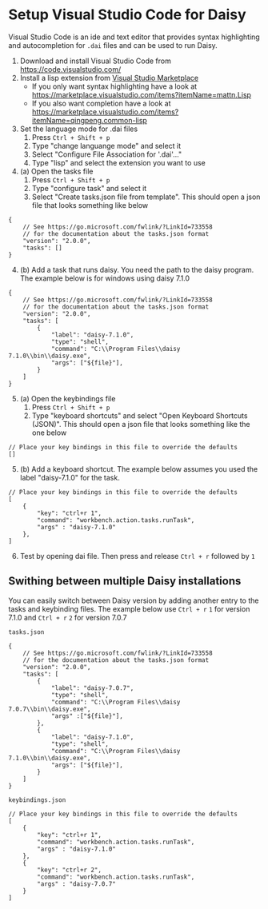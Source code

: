 # Setup Visual Studio Code for Daisy
Visual Studio Code is an ide and text editor that provides syntax highlighting and autocompletion for `.dai` files and can be used to run Daisy.

1. Download and install Visual Studio Code from https://code.visualstudio.com/
2. Install a lisp extension from [Visual Studio Marketplace](https://marketplace.visualstudio.com/search?term=tag%3A%22Lisp%22&target=VSCode&category=All%20categories&sortBy=Relevance)
    - If you only want syntax highlighting have a look at https://marketplace.visualstudio.com/items?itemName=mattn.Lisp
    - If you also want completion have a look at https://marketplace.visualstudio.com/items?itemName=qingpeng.common-lisp
3. Set the language mode for .dai files
    1. Press `Ctrl + Shift + p`
    2. Type "change languange mode" and select it
    3. Select "Configure File Association for '.dai'..."
    4. Type "lisp" and select the extension you want to use
4. (a) Open the tasks file
    1. Press `Ctrl + Shift + p`
    2. Type "configure task" and select it
    3. Select "Create tasks.json file from template". This should open a json file that looks something like below
```{json}
{
    // See https://go.microsoft.com/fwlink/?LinkId=733558
    // for the documentation about the tasks.json format
    "version": "2.0.0",
    "tasks": []
}
```
4. (b) Add a task that runs daisy. You need the path to the daisy program. The example below is for windows using daisy 7.1.0
```{json}
{
    // See https://go.microsoft.com/fwlink/?LinkId=733558
    // for the documentation about the tasks.json format
    "version": "2.0.0",
    "tasks": [
        {
            "label": "daisy-7.1.0",
            "type": "shell",
            "command": "C:\\Program Files\\daisy 7.1.0\\bin\\daisy.exe",
            "args": ["${file}"],
        }
    ]
}
```
5. (a) Open the keybindings file
    1. Press `Ctrl + Shift + p`
    2. Type "keyboard shortcuts" and select "Open Keyboard Shortcuts (JSON)". This should open a json file that looks something like the one below
```{json}
// Place your key bindings in this file to override the defaults
[]
```
5. (b) Add a keyboard shortcut. The example below assumes you used the label "daisy-7.1.0" for the task.

```{json}
// Place your key bindings in this file to override the defaults
[
    {
        "key": "ctrl+r 1",
        "command": "workbench.action.tasks.runTask",
        "args" : "daisy-7.1.0"
    },
]    
```
6. Test by opening  dai file. Then press and release `Ctrl + r` followed by `1`

## Swithing between multiple Daisy installations
You can easily switch between Daisy version by adding another entry to the tasks and keybinding files. The example below use `Ctrl + r` `1` for version 7.1.0 and `Ctrl + r` `2` for version 7.0.7

`tasks.json`
```{json}
{
    // See https://go.microsoft.com/fwlink/?LinkId=733558
    // for the documentation about the tasks.json format
    "version": "2.0.0",
    "tasks": [
        {
            "label": "daisy-7.0.7",
            "type": "shell",
            "command": "C:\\Program Files\\daisy 7.0.7\\bin\\daisy.exe",
            "args" :["${file}"],
        },
        {
            "label": "daisy-7.1.0",
            "type": "shell",
            "command": "C:\\Program Files\\daisy 7.1.0\\bin\\daisy.exe",
            "args": ["${file}"],
        }
    ]
}
```

`keybindings.json`
```{json}
// Place your key bindings in this file to override the defaults
[
    {
        "key": "ctrl+r 1",
        "command": "workbench.action.tasks.runTask",
        "args" : "daisy-7.1.0"
    },
    {
        "key": "ctrl+r 2",
        "command": "workbench.action.tasks.runTask",
        "args" : "daisy-7.0.7"
    }
]
```